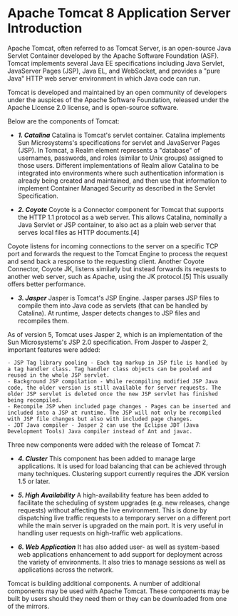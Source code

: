 # Apache Tomcat 8 Application Server Introduction

Apache Tomcat, often referred to as Tomcat Server, is an open-source Java Servlet Container developed by the Apache Software Foundation (ASF). Tomcat implements several Java EE specifications including Java Servlet, JavaServer Pages (JSP), Java EL, and WebSocket, and provides a "pure Java" HTTP web server environment in which Java code can run.

Tomcat is developed and maintained by an open community of developers under the auspices of the Apache Software Foundation, released under the Apache License 2.0 license, and is open-source software.

Below are the components of Tomcat:

- ***1. Catalina***
Catalina is Tomcat's servlet container. Catalina implements Sun Microsystems's specifications for servlet and JavaServer Pages (JSP). In Tomcat, a Realm element represents a "database" of usernames, passwords, and roles (similar to Unix groups) assigned to those users. Different implementations of Realm allow Catalina to be integrated into environments where such authentication information is already being created and maintained, and then use that information to implement Container Managed Security as described in the Servlet Specification.

- ***2. Coyote***
Coyote is a Connector component for Tomcat that supports the HTTP 1.1 protocol as a web server. This allows Catalina, nominally a Java Servlet or JSP container, to also act as a plain web server that serves local files as HTTP documents.[4]

Coyote listens for incoming connections to the server on a specific TCP port and forwards the request to the Tomcat Engine to process the request and send back a response to the requesting client. Another Coyote Connector, Coyote JK, listens similarly but instead forwards its requests to another web server, such as Apache, using the JK protocol.[5] This usually offers better performance.

- ***3. Jasper***
Jasper is Tomcat's JSP Engine. Jasper parses JSP files to compile them into Java code as servlets (that can be handled by Catalina). At runtime, Jasper detects changes to JSP files and recompiles them.

As of version 5, Tomcat uses Jasper 2, which is an implementation of the Sun Microsystems's JSP 2.0 specification. From Jasper to Jasper 2, important features were added:

	- JSP Tag library pooling - Each tag markup in JSP file is handled by a tag handler class. Tag handler class objects can be pooled and reused in the whole JSP servlet.
	- Background JSP compilation - While recompiling modified JSP Java code, the older version is still available for server requests. The older JSP servlet is deleted once the new JSP servlet has finished being recompiled.
	- Recompile JSP when included page changes - Pages can be inserted and included into a JSP at runtime. The JSP will not only be recompiled with JSP file changes but also with included page changes.
	- JDT Java compiler - Jasper 2 can use the Eclipse JDT (Java Development Tools) Java compiler instead of Ant and javac.

Three new components were added with the release of Tomcat 7:

- ***4. Cluster***
This component has been added to manage large applications. It is used for load balancing that can be achieved through many techniques. Clustering support currently requires the JDK version 1.5 or later.

- ***5. High Availability***
A high-availability feature has been added to facilitate the scheduling of system upgrades (e.g. new releases, change requests) without affecting the live environment. This is done by dispatching live traffic requests to a temporary server on a different port while the main server is upgraded on the main port. It is very useful in handling user requests on high-traffic web applications.

- ***6. Web Application***
It has also added user- as well as system-based web applications enhancement to add support for deployment across the variety of environments. It also tries to manage sessions as well as applications across the network.

Tomcat is building additional components. A number of additional components may be used with Apache Tomcat. These components may be built by users should they need them or they can be downloaded from one of the mirrors.
